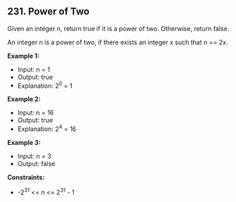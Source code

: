 ## 231. Power of Two

Given an integer n, return true if it is a power of two. Otherwise, return false.

An integer n is a power of two, if there exists an integer x such that n == 2x.

**Example 1:**

- Input: n = 1
- Output: true
- Explanation: 2<sup>0</sup> = 1

**Example 2:**

- Input: n = 16
- Output: true
- Explanation: 2<sup>4</sup> = 16

**Example 3:**

- Input: n = 3
- Output: false

**Constraints:**

- -2<sup>31</sup> <= n <= 2<sup>31</sup> - 1
